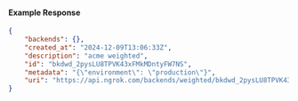 <!-- Code generated for API Clients. DO NOT EDIT. -->

#### Example Response

```json
{
	"backends": {},
	"created_at": "2024-12-09T13:06:33Z",
	"description": "acme weighted",
	"id": "bkdwd_2pysLU8TPVK43xFMkMDntyFW7NS",
	"metadata": "{\"environment\": \"production\"}",
	"uri": "https://api.ngrok.com/backends/weighted/bkdwd_2pysLU8TPVK43xFMkMDntyFW7NS"
}
```
